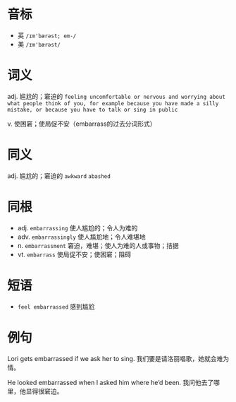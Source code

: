 # 音标

- 英 `/ɪm'bærəst; em-/`
- 美 `/ɪm'bærəst/`

# 词义

adj. 尴尬的；窘迫的
`feeling uncomfortable or nervous and worrying about what people think of you, for example because you have made a silly mistake, or because you have to talk or sing in public`

v. 使困窘；使局促不安（embarrass的过去分词形式）


# 同义

adj. 尴尬的；窘迫的
`awkward` `abashed`

# 同根

- adj. `embarrassing` 使人尴尬的；令人为难的
- adv. `embarrassingly` 使人尴尬地；令人难堪地
- n. `embarrassment` 窘迫，难堪；使人为难的人或事物；拮据
- vt. `embarrass` 使局促不安；使困窘；阻碍

# 短语

- `feel embarrassed` 感到尴尬

# 例句

Lori gets embarrassed if we ask her to sing.
我们要是请洛丽唱歌，她就会难为情。

He looked embarrassed when I asked him where he’d been.
我问他去了哪里，他显得很窘迫。


